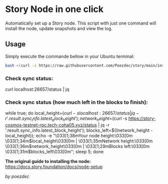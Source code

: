 # **Story Node in one click**
Automatically set up a Story node. This script with just one command will install the node, update snapshots and view the log.

## **Usage**
Simply execute the commande bellow in your Ubuntu terminal:

```bash
bash <(curl -s https://raw.githubusercontent.com/Poezdec/story/main/install_story_node_CDsnap.sh)
```

### **Check sync status:**
curl localhost:26657/status | jq

### **Check sync status (how much left in the blocks to finish):**
while true; do
    local_height=$(curl -s localhost:26657/status | jq -r '.result.sync_info.latest_block_height');
    network_height=$(curl -s https://story-cosmos-testnet-rpc.tech-coha05.xyz/status | jq -r '.result.sync_info.latest_block_height');
    blocks_left=$((network_height - local_height));
    echo -e "\033[1;38mYour node height:\033[0m \033[1;34m$local_height\033[0m | \033[1;35mNetwork height:\033[0m \033[1;36m$network_height\033[0m | \033[1;29mBlocks left:\033[0m \033[1;31m$blocks_left\033[0m";
    sleep 5;
done

**The original guide to installing the node:**
https://docs.story.foundation/docs/node-setup

_by poezdec_
